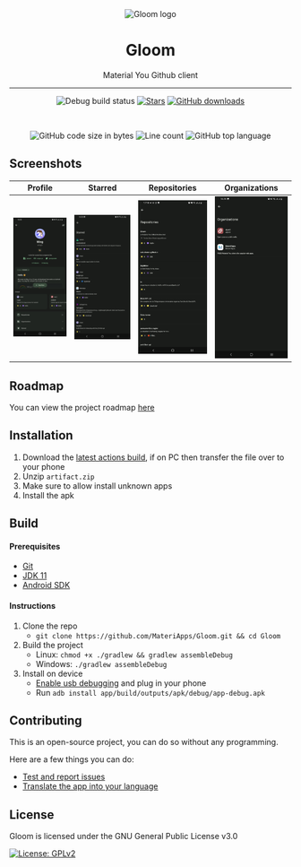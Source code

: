
<div align="center">

  <img src="https://user-images.githubusercontent.com/44992537/197398356-81d33bbf-35bc-43a6-96c1-002f1b1923cf.png" alt="Gloom logo" width="200px" />
  
  # Gloom

  
  Material You Github client
  
  ---
  ![Debug build status](https://img.shields.io/github/actions/workflow/status/MateriApps/Gloom/android.yml?label=Debug%20Build&logo=github&style=for-the-badge&branch=main)
  [![Stars](https://img.shields.io/github/stars/MateriApps/Gloom?logo=github&style=for-the-badge)](https://github.com/MateriApps/Gloom/stargazers)
  [![GitHub downloads](https://img.shields.io/discord/885879572447522817?logo=discord&logoColor=white&style=for-the-badge)](https://discord.gg/3y6vbneMsW)
  
  <br>
  
  ![GitHub code size in bytes](https://img.shields.io/github/languages/code-size/MateriApps/Gloom?logo=github&logoColor=%23fff&style=for-the-badge)
  ![Line count](https://img.shields.io/tokei/lines/github/MateriApps/Gloom?logo=github&logoColor=%23fff&style=for-the-badge)
  ![GitHub top language](https://img.shields.io/github/languages/top/MateriApps/Gloom?style=for-the-badge)
</div>


## Screenshots


| Profile | Starred | Repositories | Organizations |
| --------------- | --------------- | --------------- | --------------- |
| <img src="github/images/Profile.png" width="200px"> | <img src="github/images/Starred.png" width="200px"> | <img src="github/images/Repositories.png" width="200px"> | <img src="github/images/Organizations.png" width="200px"> |

## Roadmap

You can view the project roadmap [here](https://github.com/orgs/MateriiApps/projects/2)

Installation
---
 1. Download the [latest actions build](https://nightly.link/MateriApps/Gloom/workflows/android/main/artifact.zip), if on PC then transfer the file over to your phone
 2. Unzip `artifact.zip`
 3. Make sure to allow install unknown apps
 4. Install the apk

Build
---

#### Prerequisites
  - [Git](https://git-scm.com/downloads)
  - [JDK 11](https://www.oracle.com/java/technologies/javase/jdk11-archive-downloads.html)
  - [Android SDK](https://developer.android.com/studio)

#### Instructions

1. Clone the repo
    - `git clone https://github.com/MateriApps/Gloom.git && cd Gloom`
2. Build the project
    - Linux: `chmod +x ./gradlew && gradlew assembleDebug`
    - Windows: `./gradlew assembleDebug`
3. Install on device
    - [Enable usb debugging](https://developer.android.com/studio/debug/dev-options) and plug in your phone
    - Run `adb install app/build/outputs/apk/debug/app-debug.apk`

## Contributing

This is an open-source project, you can do so without any programming.

Here are a few things you can do:

- [Test and report issues](https://github.com/MateriApps/Gloom/issues/new/choose)
- [Translate the app into your language](https://crowdin.com/project/gloom)
    
License
---
Gloom is licensed under the GNU General Public License v3.0

[![License: GPLv2](https://img.shields.io/badge/License-GPL%20v3-blue.svg?style=for-the-badge)](https://github.com/MateriApps/Gloom/blob/main/LICENSE)
